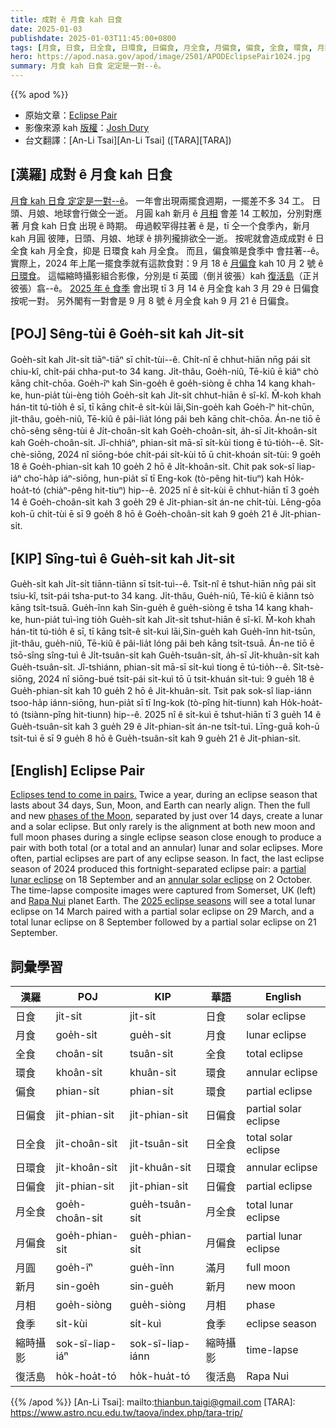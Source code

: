 ```yaml
---
title: 成對 ê 月食 kah 日食
date: 2025-01-03
publishdate: 2025-01-03T11:45:00+0800
tags: [月食, 日食, 日全食, 日環食, 日偏食, 月全食, 月偏食, 偏食, 全食, 環食, 月圓, 新月, 月相, 食季, 縮時攝影, 復活島]
hero: https://apod.nasa.gov/apod/image/2501/APODEclipsePair1024.jpg
summary: 月食 kah 日食 定定是一對--ê。
---
```


{{% apod %}}

- 原始文章：[Eclipse Pair](https://apod.nasa.gov/apod/ap250103.html)
- 影像來源 kah [版權][copyright]：[Josh Dury](https://www.joshduryphoto-media.com/)
- 台文翻譯：[An-Li Tsai][An-Li Tsai] ([TARA][TARA])

## [漢羅] 成對 ê 月食 kah 日食
[月食 kah 日食 定定是一對--ê][Eclipses tend to come in pairs.]。
一年會出現兩擺食週期，一擺差不多 34 工。
日頭、月娘、地球會行做仝一逝。
月圓 kah 新月 ê [月相][phases of the Moon] 會差 14 工較加，分別對應著 月食 kah 日食 出現 ê 時期。
毋過較罕得拄著 ê 是，tī 仝一个食季內，新月 kah 月圓 彼陣，日頭、月娘、地球 ê 排列攏排欲仝一逝。
按呢就會造成成對 ê 日全食 kah 月全食，抑是 日環食 kah 月全食。
而且，偏食嘛是食季中 會拄著--ê。
實際上，2024 年上尾一擺食季就有這款食對：9 月 18 ê [月偏食][partial lunar eclipse] kah 10 月 2 號 ê [日環食][annular solar eclipse]。
這幅縮時攝影組合影像，分別是 tī 英國（倒爿彼張）kah [復活島][Rapa Nui]（正爿彼張）翕--ê。
[2025 年 ê 食季][2025 eclipse seasons] 會出現 tī 3 月 14 ê 月全食 kah 3 月 29 ê 日偏食 按呢一對。
另外閣有一對會是 9 月 8 號 ê 月全食 kah 9 月 21 ê 日偏食。

## [POJ] Sêng-tùi ê Goe̍h-si̍t kah Ji̍t-si̍t
Goe̍h-si̍t kah Ji̍t-si̍t tiāⁿ-tiāⁿ sī chi̍t-tùi--ê.
Chi̍t-nî ē chhut-hiān nn̄g pái si̍t chiu-kî, chi̍t-pái chha-put-to 34 kang.
Ji̍t-thâu, Goe̍h-niû, Tē-kiû ē kiâⁿ chò kāng chi̍t-chōa.
Goe̍h-îⁿ kah Sin-goe̍h ê goe̍h-siòng ē chha 14 kang khah-ke, hun-pia̍t tùi-èng tio̍h Goe̍h-si̍t kah Ji̍t-si̍t chhut-hiān ê sî-kî.
M̄-koh khah hán-tit tú-tio̍h ê sī, tī kāng chi̍t-ê si̍t-kùi lāi,Sin-goe̍h kah Goe̍h-îⁿ hit-chūn, ji̍t-thâu, goe̍h-niû, Tē-kiû ê pâi-lia̍t lóng pâi beh kāng chi̍t-chōa.
Án-ne tiō ē chō-sêng sêng-tùi ê Ji̍t-choân-si̍t kah Goe̍h-choân-si̍t, a̍h-sī Ji̍t-khoân-si̍t kah Goe̍h-choân-si̍t.
Jî-chhiáⁿ, phian-si̍t mā-sī si̍t-kùi tiong ē tú-tio̍h--ê.
Si̍t-chè-siōng, 2024 nî siōng-bóe chi̍t-pái si̍t-kùi tō ū chit-khoán si̍t-tùi: 9 goe̍h 18 ê Goe̍h-phian-si̍t kah 10 goe̍h 2 hō ê Ji̍t-khoân-si̍t.
Chit pak sok-sî liap-iáⁿ cho͘-ha̍p iáⁿ-siōng, hun-pia̍t sī tī Eng-kok (tò-pêng hit-tiuⁿ) kah Ho̍k-hoa̍t-tó (chiàⁿ-pêng hit-tiuⁿ) hip--ê.
2025 nî ê si̍t-kùi ē chhut-hiān tī 3 goe̍h 14 ê Goe̍h-choân-si̍t kah 3 goe̍h 29 ê Ji̍t-phian-si̍t án-ne chi̍t-tùi.
Lēng-gōa koh-ū chi̍t-tùi ē sī 9 goe̍h 8 hō ê Goe̍h-choân-si̍t kah 9 goe̍h 21 ê Ji̍t-phian-si̍t.

## [KIP] Sîng-tuì ê Gue̍h-si̍t kah Ji̍t-si̍t
Gue̍h-si̍t kah Ji̍t-si̍t tiānn-tiānn sī tsi̍t-tuì--ê.
Tsi̍t-nî ē tshut-hiān nn̄g pái si̍t tsiu-kî, tsi̍t-pái tsha-put-to 34 kang.
Ji̍t-thâu, Gue̍h-niû, Tē-kiû ē kiânn tsò kāng tsi̍t-tsuā.
Gue̍h-înn kah Sin-gue̍h ê gue̍h-siòng  ē tsha 14 kang khah-ke, hun-pia̍t tuì-ìng tio̍h Gue̍h-si̍t kah Ji̍t-si̍t tshut-hiān ê sî-kî.
M̄-koh khah hán-tit tú-tio̍h ê sī, tī kāng tsi̍t-ê si̍t-kuì lāi,Sin-gue̍h kah Gue̍h-înn hit-tsūn, ji̍t-thâu, gue̍h-niû, Tē-kiû ê pâi-lia̍t lóng pâi beh kāng tsi̍t-tsuā.
Án-ne tiō ē tsō-sîng sîng-tuì ê Ji̍t-tsuân-si̍t kah Gue̍h-tsuân-si̍t, a̍h-sī Ji̍t-khuân-si̍t kah Gue̍h-tsuân-si̍t.
Jî-tshiánn, phian-si̍t mā-sī si̍t-kuì tiong ē tú-tio̍h--ê.
Si̍t-tsè-siōng, 2024 nî siōng-bué tsi̍t-pái si̍t-kuì tō ū tsit-khuán si̍t-tuì: 9 gue̍h 18 ê Gue̍h-phian-si̍t kah 10 gue̍h 2 hō ê Ji̍t-khuân-si̍t.
Tsit pak sok-sî liap-iánn tsoo-ha̍p iánn-siōng, hun-pia̍t sī tī Ing-kok (tò-pîng hit-tiunn) kah Ho̍k-hoa̍t-tó (tsiànn-pîng hit-tiunn) hip--ê.
2025 nî ê si̍t-kuì ē tshut-hiān tī 3 gue̍h 14 ê Gue̍h-tsuân-si̍t kah 3 gue̍h 29 ê Ji̍t-phian-si̍t án-ne tsi̍t-tuì.
Līng-guā koh-ū tsi̍t-tuì ē sī 9 gue̍h 8 hō ê Gue̍h-tsuân-si̍t kah 9 gue̍h 21 ê Ji̍t-phian-si̍t.

## [English] Eclipse Pair
[Eclipses tend to come in pairs.][Eclipses tend to come in pairs.] 
Twice a year, during an eclipse season that lasts about 34 days, Sun, Moon, and Earth can nearly align.
Then the full and new [phases of the Moon][phases of the Moon], separated by just over 14 days, create a lunar and a solar eclipse.
But only rarely is the alignment at both new moon and full moon phases during a single eclipse season close enough to produce a pair with both total (or a total and an annular) lunar and solar eclipses.
More often, partial eclipses are part of any eclipse season.
In fact, the last eclipse season of 2024 produced this fortnight-separated eclipse pair: a [partial lunar eclipse][partial lunar eclipse] on 18 September and an [annular solar eclipse][annular solar eclipse] on 2 October.
The time-lapse composite images were captured from Somerset, UK (left) and [Rapa Nui][Rapa Nui] planet Earth.
The [2025 eclipse seasons][2025 eclipse seasons] will see a total lunar eclipse on 14 March paired with a partial solar eclipse on 29 March, and a total lunar eclipse on 8 September followed by a partial solar eclipse on 21 September.

## 詞彙學習
|漢羅|POJ|KIP|華語|English|
|-|-|-|-|-|
| 日食 | ji̍t-si̍t | ji̍t-si̍t | 日食 | solar eclipse |
| 月食 | goe̍h-si̍t | gue̍h-si̍t | 月食 | lunar eclipse |
| 全食 | choân-si̍t | tsuân-si̍t | 全食 | total eclipse |
| 環食 | khoân-si̍t | khuân-si̍t | 環食 | annular eclipse |
| 偏食 | phian-si̍t | phian-si̍t | 環食 | partial eclipse |
| 日偏食 | ji̍t-phian-si̍t | ji̍t-phian-si̍t | 日偏食 | partial solar eclipse |
| 日全食 | ji̍t-choân-si̍t | ji̍t-tsuân-si̍t | 日全食 | total solar eclipse |
| 日環食 | ji̍t-khoân-si̍t | ji̍t-khuân-si̍t | 日環食 | annular eclipse |
| 日偏食 | ji̍t-phian-si̍t | ji̍t-phian-si̍t | 日偏食 | partial eclipse |
| 月全食 | goe̍h-choân-si̍t | gue̍h-tsuân-si̍t | 月全食 | total lunar eclipse |
| 月偏食 | goe̍h-phian-si̍t | gue̍h-phian-si̍t | 月偏食 | partial lunar eclipse |
| 月圓 | goe̍h-îⁿ | gue̍h-înn | 滿月 | full moon |
| 新月 | sin-goe̍h | sin-gue̍h | 新月 | new moon |
| 月相 | goe̍h-siòng | gue̍h-siòng | 月相 | phase |
| 食季 | si̍t-kùi | si̍t-kuì | 食季 | eclipse season |
| 縮時攝影 | sok-sî-liap-iáⁿ | sok-sî-liap-iánn | 縮時攝影 | time-lapse |
| 復活島 | ho̍k-hoa̍t-tó  | ho̍k-hua̍t-tó | 復活島 | Rapa Nui |

{{% /apod %}}
[An-Li Tsai]: mailto:thianbun.taigi@gmail.com
[TARA]: https://www.astro.ncu.edu.tw/taova/index.php/tara-trip/

[copyright]: https://apod.nasa.gov/apod/fap/lib/about_apod.html#srapply
[License3]: https://creativecommons.org/licenses/by-nc-nd/3.0/
[License2]:https://creativecommons.org/licenses/by-nc-nd/2.0/

[Eclipses tend to come in pairs.]:https://earthsky.org/astronomy-essentials/may-june-2021-special-eclipse-season/
[phases of the Moon]:https://svs.gsfc.nasa.gov/4874
[partial lunar eclipse]:https://apod.nasa.gov/apod/ap240920.html
[annular solar eclipse]:https://apod.nasa.gov/apod/ap241008.html
[Rapa Nui]:https://apod.nasa.gov/apod/ap241011.html
[2025 eclipse seasons]:https://www.timeanddate.com/eclipse/2025
